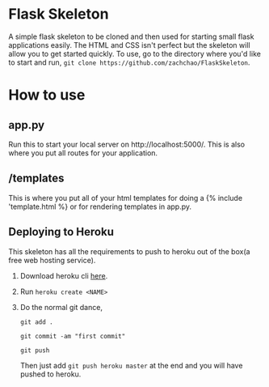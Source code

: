 # Flask Skeleton
A simple flask skeleton to be cloned and then used for starting small flask applications easily. The HTML and CSS isn't perfect but the skeleton will allow you to get started quickly. To use, go to the directory where you'd like to start and run, `git clone https://github.com/zachchao/FlaskSkeleton`.

# How to use
## app.py
Run this to start your local server on http://localhost:5000/. This is also where you put all routes for your application.

## /templates
This is where you put all of your html templates for doing a {% include 'template.html %} or for rendering templates in app.py.

## Deploying to Heroku
This skeleton has all the requirements to push to heroku out of the box(a free web hosting service).
1. Download heroku cli [here](https://devcenter.heroku.com/articles/git).
2. Run `heroku create <NAME>`
3. Do the normal git dance, 

	`git add .`

	`git commit -am "first commit"`

	`git push`

	Then just add `git push heroku master` at the end and you will have pushed to heroku.